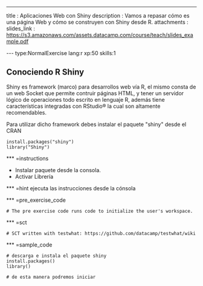 ---
title       : Aplicaciones Web con Shiny
description : Vamos a repasar cómo es una página Web y cómo se construyen con Shiny desde R.
attachments :
  slides_link : https://s3.amazonaws.com/assets.datacamp.com/course/teach/slides_example.pdf

--- type:NormalExercise lang:r xp:50 skills:1
## Conociendo R Shiny

Shiny es framework (marco) para desarrollos web vía R, el mismo consta de un web Socket que permite contruir páginas HTML, y tener un servidor lógico de operaciones todo escrito en lenguaje R, además tiene características integradas con RStudio® la cual son altamente recomendables.

Para utilizar dicho framework debes instalar el paquete "shiny" desde el CRAN

```
install.packages("shiny")
library("Shiny")

```

 
*** =instructions
- Instalar paquete desde la consola.
- Activar Librería

*** =hint
ejecuta las instrucciones desde la cónsola

*** =pre_exercise_code
```{r}
# The pre exercise code runs code to initialize the user's workspace.
```

*** =sct
```{r}
# SCT written with testwhat: https://github.com/datacamp/testwhat/wiki

```
*** =sample_code  
```{r}
# descarga e instala el paquete shiny 
install.packages()
library()

# de esta manera podremos iniciar
```

  